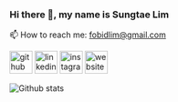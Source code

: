 ### Hi there 👋, my name is Sungtae Lim

📫 How to reach me: fobidlim@gmail.com 

[<img src='https://cdn.jsdelivr.net/npm/simple-icons@3.0.1/icons/github.svg' alt='github' height='40'>](https://github.com/fobidlim)  [<img src='https://cdn.jsdelivr.net/npm/simple-icons@3.0.1/icons/linkedin.svg' alt='linkedin' height='40'>](https://www.linkedin.com/in/fobidlim/)  [<img src='https://cdn.jsdelivr.net/npm/simple-icons@3.0.1/icons/instagram.svg' alt='instagram' height='40'>](https://www.instagram.com/fobidlim/)  [<img src='https://cdn.jsdelivr.net/npm/simple-icons@3.0.1/icons/icloud.svg' alt='website' height='40'>](https://www.jameslim.kr)  

![Github stats](https://github-readme-stats.vercel.app/api?username=fobidlim&show_icons=true)

